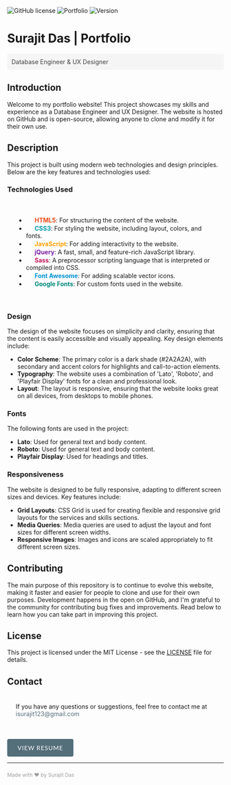 ![GitHub license](https://img.shields.io/badge/license-MIT-546E7A?style=flat-square) ![Portfolio](https://img.shields.io/badge/Portfolio-Live-4CAF50?style=flat-square) ![Version](https://img.shields.io/badge/version-1.0-FB8C00?style=flat-square)

# Surajit Das | Portfolio
<p style="background-color: #F5F5F5; padding: 10px; border-radius: 4px; color: #424242;">Database Engineer & UX Designer</p>

## Introduction

Welcome to my portfolio website! This project showcases my skills and experience as a Database Engineer and UX Designer. The website is hosted on GitHub and is open-source, allowing anyone to clone and modify it for their own use.

## Description

This project is built using modern web technologies and design principles. Below are the key features and technologies used:

### Technologies Used
<div style="background-color:rgba(250, 250, 250, 0.05); padding: 20px; border-radius: 4px;">

- <img src="https://www.flaticon.com/free-icon/html-5_5968267" width="16" height="16"> <span style="color: #E64A19;">**HTML5**</span>: For structuring the content of the website.
- <img src="https://www.flaticon.com/free-icon/css-3_5968242" width="16" height="16"> <span style="color: #0097A7;">**CSS3**</span>: For styling the website, including layout, colors, and fonts.
- <img src="https://www.flaticon.com/free-icon/js_5968292" width="16" height="16"> <span style="color: #FFA000;">**JavaScript**</span>: For adding interactivity to the website.
- <img src="https://www.flaticon.com/free-icon/jquery_5968672" width="16" height="16"> <span style="color: #7B1FA2;">**jQuery**</span>: A fast, small, and feature-rich JavaScript library.
- <img src="https://www.flaticon.com/free-icon/sass_5968358" width="16" height="16"> <span style="color: #C2185B;">**Sass**</span>: A preprocessor scripting language that is interpreted or compiled into CSS.
- <img src="https://www.flaticon.com/free-icon/font-awesome_889155" width="16" height="16"> <span style="color:rgb(1, 146, 213);">**Font Awesome**</span>: For adding scalable vector icons.
- <img src="https://www.flaticon.com/free-icon/google-fonts_5968517" width="16" height="16"> <span style="color: #00897B;">**Google Fonts**</span>: For custom fonts used in the website.

</div>

### Design

The design of the website focuses on simplicity and clarity, ensuring that the content is easily accessible and visually appealing. Key design elements include:

- **Color Scheme**: The primary color is a dark shade (#2A2A2A), with secondary and accent colors for highlights and call-to-action elements.
- **Typography**: The website uses a combination of 'Lato', 'Roboto', and 'Playfair Display' fonts for a clean and professional look.
- **Layout**: The layout is responsive, ensuring that the website looks great on all devices, from desktops to mobile phones.

### Fonts

The following fonts are used in the project:

- **Lato**: Used for general text and body content.
- **Roboto**: Used for general text and body content.
- **Playfair Display**: Used for headings and titles.

### Responsiveness

The website is designed to be fully responsive, adapting to different screen sizes and devices. Key features include:

- **Grid Layouts**: CSS Grid is used for creating flexible and responsive grid layouts for the services and skills sections.
- **Media Queries**: Media queries are used to adjust the layout and font sizes for different screen widths.
- **Responsive Images**: Images and icons are scaled appropriately to fit different screen sizes.

## Contributing

The main purpose of this repository is to continue to evolve this website, making it faster and easier for people to clone and use for their own purposes. Development happens in the open on GitHub, and I'm grateful to the community for contributing bug fixes and improvements. Read below to learn how you can take part in improving this project.

## License

This project is licensed under the MIT License - see the [LICENSE](LICENSE) file for details.

## Contact

<div style="background-color:rgba(250, 250, 250, 0.05); padding: 20px; border-radius: 4px;">
If you have any questions or suggestions, feel free to contact me at <a href="mailto:isurajit123@gmail.com" style="color: #546E7A; text-decoration: none; border-bottom: 2px solidrgb(126, 214, 255);">isurajit123@gmail.com</a>
</div>

<div style="margin-top: 30px;">
  <a href="https://knownassurajit.github.io/portfolio/" style="display: inline-block; padding: 12px 24px; background-color: #546E7A; color: white; text-decoration: none; border-radius: 4px; font-family: 'Lato', sans-serif; text-transform: uppercase; letter-spacing: 1px; transition: background-color 0.3s ease;">View Resume</a>
</div>

---
<p style="color: #9E9E9E; font-size: 12px; margin-top: 20px;">
Made with ❤️ by Surajit Das
</p>